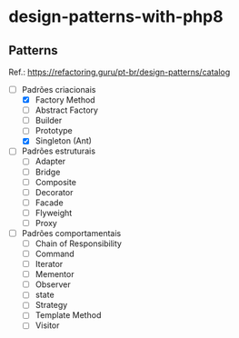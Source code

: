 # design-patterns-with-php8


## Patterns

Ref.: https://refactoring.guru/pt-br/design-patterns/catalog

- [ ] Padrões criacionais
    - [x] Factory Method
    - [ ] Abstract Factory
    - [ ] Builder
    - [ ] Prototype
    - [x] Singleton (Ant)

- [ ] Padrões estruturais
    - [ ] Adapter
    - [ ] Bridge
    - [ ] Composite
    - [ ] Decorator
    - [ ] Facade
    - [ ] Flyweight
    - [ ] Proxy

- [ ] Padrões comportamentais
    - [ ] Chain of Responsibility
    - [ ] Command
    - [ ] Iterator
    - [ ] Mementor
    - [ ] Observer
    - [ ] state
    - [ ] Strategy
    - [ ] Template Method
    - [ ] Visitor